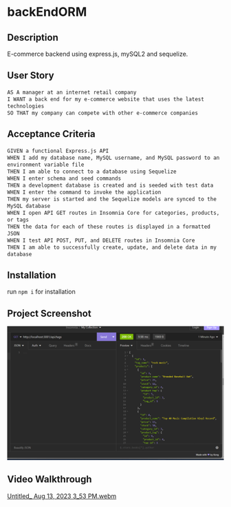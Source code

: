 # backEndORM

## Description
E-commerce backend using express.js, mySQL2 and sequelize.

## User Story
```
AS A manager at an internet retail company
I WANT a back end for my e-commerce website that uses the latest technologies
SO THAT my company can compete with other e-commerce companies
```

## Acceptance Criteria
```
GIVEN a functional Express.js API
WHEN I add my database name, MySQL username, and MySQL password to an environment variable file
THEN I am able to connect to a database using Sequelize
WHEN I enter schema and seed commands
THEN a development database is created and is seeded with test data
WHEN I enter the command to invoke the application
THEN my server is started and the Sequelize models are synced to the MySQL database
WHEN I open API GET routes in Insomnia Core for categories, products, or tags
THEN the data for each of these routes is displayed in a formatted JSON
WHEN I test API POST, PUT, and DELETE routes in Insomnia Core
THEN I am able to successfully create, update, and delete data in my database
```

## Installation

run ```npm i``` for installation

## Project Screenshot

![](./Develop/images/Screenshot%202023-08-13%20152936.png)


## Video Walkthrough
[Untitled_ Aug 13, 2023 3_53 PM.webm](https://github.com/rtm713/backEndORM/assets/127454251/5d1f19f0-683d-4e3e-bbd5-108aa918479b)


